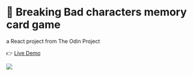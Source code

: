 # 🌱 Breaking Bad characters memory card game

a React project from The Odin Project

👉 [Live Demo](https://thanh-luan-nguyen.github.io/memory-card-game/)

<img src="https://github.com/thanh-luan-nguyen/thanh-luan-nguyen/blob/main/project_preview_gifs/theOdinProject/Memory%20Card.gif"/>
